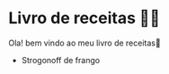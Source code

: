 # Livro de receitas :man_cook:

Ola!  bem vindo ao meu livro de receitas:wave:

- Strogonoff de frango

